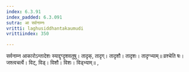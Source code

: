 ```yaml
---
index: 6.3.91
index_padded: 6.3.091
sutra: आ सर्वनाम्नः
vritti: laghusiddhantakaumudi
vrittiindex: 350

---
```

सर्वनाम्न आकारोऽन्तादेशः स्याद्दृग्दृशवतुषु। तादृक्, तादृग्। तादृशौ। तादृशः। तादृग्भ्याम्॥ व्रश्चेति षः। जश्त्वचर्त्वे। विट्, विड्। विशौ। विशः। विड्भ्याम्॥ ,